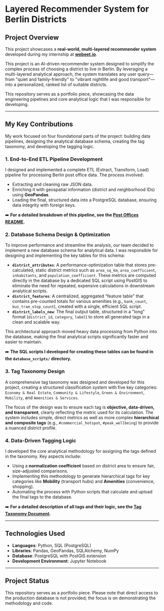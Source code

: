 # Layered Recommender System for Berlin Districts

## Project Overview

This project showcases a **real-world, multi-layered recommender system** developed during my internship at **[webeet.io](https://www.webeet.io/)**.

This project is an AI-driven recommender system designed to simplify the complex process of choosing a district to live in Berlin. By leveraging a multi-layered analytical approach, the system translates any user query—from "quiet and family-friendly" to "vibrant nightlife and good transport"—into a personalized, ranked list of suitable districts.

This repository serves as a portfolio piece, showcasing the data engineering pipelines and core analytical logic that I was responsible for developing.

---
## My Key Contributions

My work focused on four foundational parts of the project: building data pipelines, designing the analytical database schema, creating the tag taxonomy, and developing the tagging logic.

### 1. End-to-End ETL Pipeline Development

I designed and implemented a complete ETL (Extract, Transform, Load) pipeline for processing Berlin post office data. The process involved:
* Extracting and cleaning raw JSON data.
* Enriching it with geospatial information (district and neighborhood IDs) using **GeoPandas**.
* Loading the final, structured data into a PostgreSQL database, ensuring data integrity with foreign keys.

➡️ **For a detailed breakdown of this pipeline, see the [Post Offices README](post_offices/README.md).**

### 2. Database Schema Design & Optimization

To improve performance and streamline the analysis, our team decided to implement a new database schema for analytical data. I was responsible for designing and implementing the key tables for this schema:
* **`district_attributes`**: A performance-optimization table that stores pre-calculated, static district metrics such as `area_sq_km`, `area_coefficient`, `inhabitants`, and `population_coefficient`. These metrics are computed directly in the database by a dedicated SQL script using PostGIS to eliminate the need for repeated, expensive calculations in downstream analytical scripts.
* **`district_features`**: A centralized, aggregated "feature table" that contains pre-counted totals for various amenities (e.g., `bank_count`, `bus_tram_stop_count`), created with a single, efficient SQL script.
* **`district_labels_new`**: The final output table, structured in a "long" format (`district_id`, `category`, `label`) to store all generated tags in a clean and scalable way.

This architectural approach moved heavy data processing from Python into the database, making the final analytical scripts significantly faster and easier to maintain.

➡️ **The SQL scripts I developed for creating these tables can be found in the `database_scripts/` directory.**

### 3. Tag Taxonomy Design

A comprehensive tag taxonomy was designed and developed for this project, creating a structured classification system with five key categories: `Economy & Real Estate`, `Community & Lifestyle`, `Green & Environment`, `Mobility`, and `Amenities & Services`.

The focus of the design was to ensure each tag is **objective, data-driven, and transparent**, clearly reflecting the metric used for its calculation. The system includes simple, direct metrics as well as more complex **hierarchical and composite tags** (e.g., `#commercial_hotspot`, `#peak_wellbeing`) to provide a nuanced district profile.

### 4. Data-Driven Tagging Logic

I developed the core analytical methodology for assigning the tags defined in the taxonomy. Key aspects include:
* Using a **normalization coefficient** based on district area to ensure fair, size-adjusted comparisons.
* Implementing this methodology to generate hierarchical tags for key categories like **Mobility** (transport hubs) and **Amenities** (convenience, shopping).
* Automating the process with Python scripts that calculate and upload the final tags to the database.

➡️ **For a detailed description of all tags and their logic, see the [Tag Taxonomy Document](common_labels/README.md).**

---
## Technologies Used

* **Languages**: Python, SQL (PostgreSQL)
* **Libraries**: Pandas, GeoPandas, SQLAlchemy, NumPy
* **Database**: PostgreSQL with PostGIS extension
* **Development Environment**: Jupyter Notebook

---
## Project Status

This repository serves as a portfolio piece. Please note that direct access to the production database is not provided; the focus is on demonstrating the methodology and code.
